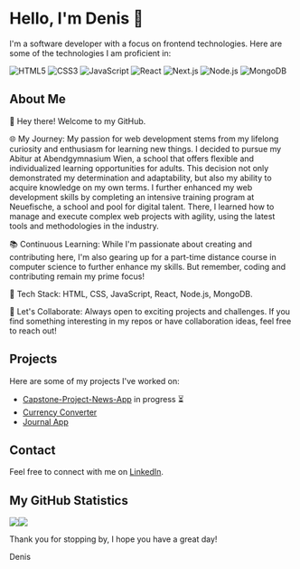 # Hello, I'm Denis 👋

I'm a software developer with a focus on frontend technologies. Here are some of the technologies I am proficient in:

![HTML5](https://img.shields.io/badge/-HTML5-E34F26?style=flat&logo=html5&logoColor=white)
![CSS3](https://img.shields.io/badge/-CSS3-1572B6?style=flat&logo=css3)
![JavaScript](https://img.shields.io/badge/-JavaScript-black?style=flat&logo=javascript)
![React](https://img.shields.io/badge/-React-black?style=flat&logo=react)
![Next.js](https://img.shields.io/badge/-Next.js-black?style=flat&logo=next.js)
![Node.js](https://img.shields.io/badge/-Node.js-black?style=flat&logo=node.js)
![MongoDB](https://img.shields.io/badge/-MongoDB-black?style=flat&logo=mongodb)

## About Me

👋 Hey there! Welcome to my GitHub.

🌐 My Journey:
My passion for web development stems from my lifelong curiosity and enthusiasm for learning new things. I decided to pursue my Abitur at Abendgymnasium Wien, a school that offers flexible and individualized learning opportunities for adults. This decision not only demonstrated my determination and adaptability, but also my ability to acquire knowledge on my own terms. I further enhanced my web development skills by completing an intensive training program at Neuefische, a school and pool for digital talent. There, I learned how to manage and execute complex web projects with agility, using the latest tools and methodologies in the industry.

📚 Continuous Learning: While I'm passionate about creating and contributing here, I'm also gearing up for a part-time distance course in computer science to further enhance my skills. But remember, coding and contributing remain my prime focus!

🤖 Tech Stack: HTML, CSS, JavaScript, React, Node.js, MongoDB.

💼 Let's Collaborate: Always open to exciting projects and challenges. If you find something interesting in my repos or have collaboration ideas, feel free to reach out!



## Projects

Here are some of my projects I've worked on:

- [Capstone-Project-News-App](https://github.com/DenisKorkmaz/Capstone-Project-News-App) in progress ⏳
- [Currency Converter](https://github.com/DenisKorkmaz/Waehrungsrechner)
- [Journal App](https://github.com/DenisKorkmaz/Journal_App)


## Contact

Feel free to connect with me on [LinkedIn](https://www.linkedin.com/in/denis-korkmaz-95112b273/).

## My GitHub Statistics

<div style="display: flex;">
  <img align="center" src="https://github-readme-stats.vercel.app/api?username=DenisKorkmaz&show_icons=true&count_private=true&theme=radical" />
  <img align="center" src="https://github-readme-stats.vercel.app/api/top-langs/?username=DenisKorkmaz&theme=radical" />
</div>

Thank you for stopping by, I hope you have a great day!

Denis
